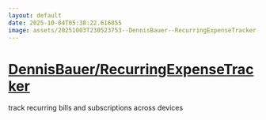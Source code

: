 ```yaml
---
layout: default
date: 2025-10-04T05:38:22.616055
image: assets/20251003T230523753--DennisBauer--RecurringExpenseTracker--20251003T231041262--cropped.png
---
```


# [DennisBauer/RecurringExpenseTracker](https://github.com/DennisBauer/RecurringExpenseTracker)

track recurring bills and subscriptions across devices
